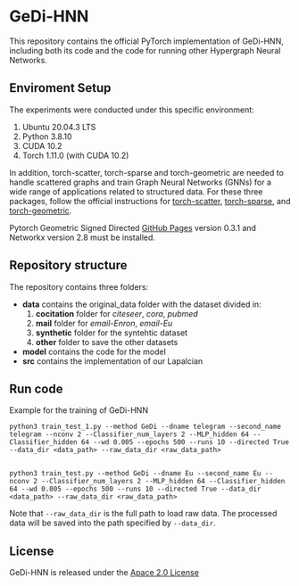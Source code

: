 # GeDi-HNN

This repository contains the official PyTorch implementation of GeDi-HNN, including both its code and the code for running other Hypergraph Neural Networks.

## Enviroment Setup
The experiments were conducted under this specific environment:

1. Ubuntu 20.04.3 LTS
2. Python 3.8.10
3. CUDA 10.2
4. Torch 1.11.0 (with CUDA 10.2)


In addition, torch-scatter, torch-sparse and torch-geometric are needed to handle scattered graphs and train Graph Neural Networks (GNNs) for a wide range of applications related to structured data. For these three packages, follow the official instructions for [torch-scatter](https://github.com/rusty1s/pytorch_scatter), [torch-sparse](https://github.com/rusty1s/pytorch_sparse), and [torch-geometric](https://pytorch-geometric.readthedocs.io/en/latest/notes/installation.html).

Pytorch Geometric Signed Directed [GitHub Pages](https://github.com/SherylHYX/pytorch_geometric_signed_directed) version 0.3.1 and Networkx version 2.8 must be installed.

## Repository structure

The repository contains three folders:
- **data** contains the original_data folder with the dataset divided in:
   1. **cocitation** folder for *citeseer*, *cora*, *pubmed*
   2. **mail** folder for *email-Enron*, *email-Eu*
   3. **synthetic** folder for the syntehtic dataset
   4. **other** folder to save the other datasets
- **model** contains the code for the model
- **src** contains the implementation of our Lapalcian

## Run code

Example for the training of GeDi-HNN

```
python3 train_test_1.py --method GeDi --dname telegram --second_name telegram --nconv 2 --Classifier_num_layers 2 --MLP_hidden 64 --Classifier_hidden 64 --wd 0.005 --epochs 500 --runs 10 --directed True --data_dir <data_path> --raw_data_dir <raw_data_path>


python3 train_test.py --method GeDi --dname Eu --second_name Eu --nconv 2 --Classifier_num_layers 2 --MLP_hidden 64 --Classifier_hidden 64 --wd 0.005 --epochs 500 --runs 10 --directed True --data_dir <data_path> --raw_data_dir <raw_data_path>
```

Note that ```--raw_data_dir``` is the full path to load raw data. The processed data will be saved into the path specified by ```--data_dir```.


## License

GeDi-HNN is released under the [Apace 2.0 License](https://choosealicense.com/licenses/mit/)
